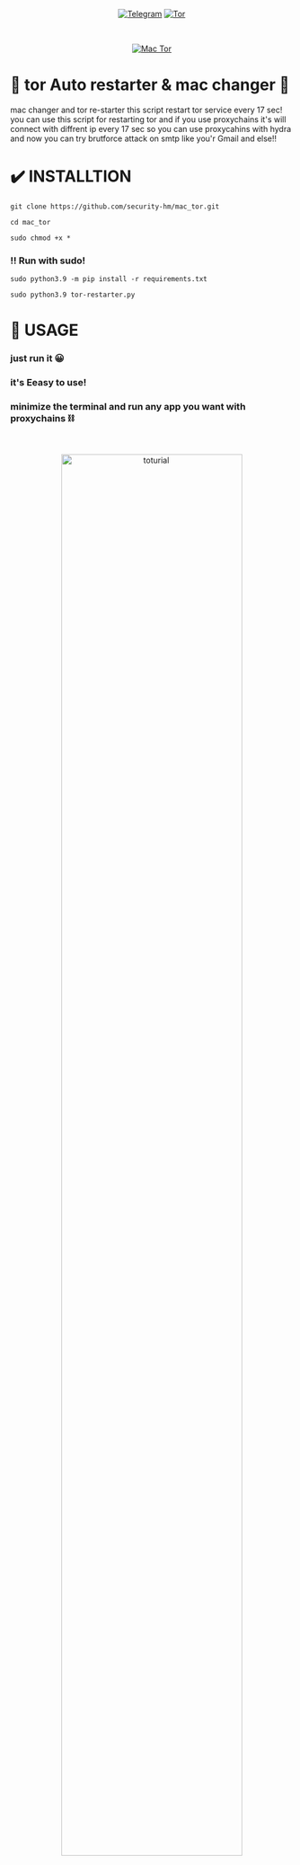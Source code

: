 <p align="center"><a href="https://t.me/x_oBad_boyo_x"><img title="Telegram" src="https://s21.picofile.com/file/8444621518/tel.pngg" ></a>  <a href="https://github.com/torproject/tor"><img title="Tor" src="https://s20.picofile.com/file/8444624134/torr.png" ></a></p>
<br/>
<p align="center"><a href="https://github.com/security-hm/mac_tor"><img title="Mac Tor" src="https://s21.picofile.com/file/8444651326/27366dd204.png" ></a></p>

# 🧅 tor Auto restarter & mac changer 📍
mac changer and tor re-starter this script restart tor service every 17 sec!
you can use this script for restarting tor and if you use proxychains it's will connect with diffrent ip every 17 sec so you can use proxycahins with hydra and now you can try brutforce attack on smtp like you'r Gmail and else!!

# ✔️ INSTALLTION
```
git clone https://github.com/security-hm/mac_tor.git
```
```
cd mac_tor
```
```
sudo chmod +x *
```
### ‼️ Run with sudo!
```
sudo python3.9 -m pip install -r requirements.txt
```
```
sudo python3.9 tor-restarter.py
```
# 💯 USAGE

### just run it 😀

### it's Eeasy to use!

### minimize the terminal and run any app you want with proxychains ⛓️
<br/><p align="center"><img title="toturial" src="https://s21.picofile.com/file/8444649434/ezgif_com_gif_maker_2_min.gif" width="80%"/></p><br/>
# 🆕 what's new in Valpha

### + new design
### + New method
### + Bug fixed
### + Changing mac Address fixed
### =+ coming soon for termux
enjoy 😉
